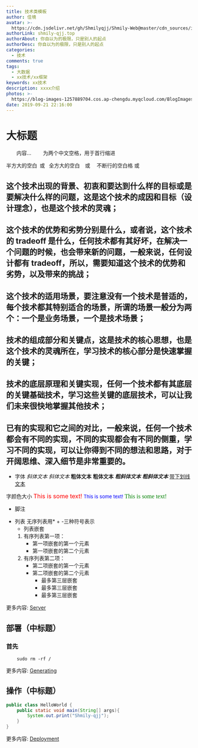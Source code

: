 ```yaml
---
title: 技术类模板
author: 佳境
avatar: >-
  https://cdn.jsdelivr.net/gh/Shmilyqjj/Shmily-Web@master/cdn_sources/img/custom/avatar.jpg
authorLink: shmily-qjj.top
authorAbout: 你自以为的极限，只是别人的起点
authorDesc: 你自以为的极限，只是别人的起点
categories:
  - 技术
comments: true
tags:
  - 大数据
  - xx技术/xx框架
keywords: xx技术
description: xxxx介绍
photos: >-
  https://blog-images-1257889704.cos.ap-chengdu.myqcloud.com/BlogImages/XX/xx-Cover.jpg
date: 2019-09-21 22:16:00
---
```

# 大标题  
&emsp;&emsp;内容...  &emsp;&emsp;为两个中文空格，用于首行缩进

半方大的空白&ensp;或&#8194;
全方大的空白&emsp;或&#8195;
不断行的空白格&nbsp;或&#160;


## 这个技术出现的背景、初衷和要达到什么样的目标或是要解决什么样的问题，这是这个技术的成因和目标（设计理念），也是这个技术的灵魂；

## 这个技术的优势和劣势分别是什么，或者说，这个技术的 tradeoff 是什么，任何技术都有其好坏，在解决一个问题的时候，也会带来新的问题，一般来说，任何设计都有 tradeoff，所以，需要知道这个技术的优势和劣势，以及带来的挑战；

## 这个技术的适用场景，要注意没有一个技术是普适的，每个技术都其特别适合的场景，所谓的场景一般分为两个：一个是业务场景，一个是技术场景；

## 技术的组成部分和关键点，这是技术的核心思想，也是这个技术的灵魂所在，学习技术的核心部分是快速掌握的关键；

## 技术的底层原理和关键实现，任何一个技术都有其底层的关键基础技术，学习这些关键的底层技术，可以让我们未来很快地掌握其他技术；

## 已有的实现和它之间的对比，一般来说，任何一个技术都会有不同的实现，不同的实现都会有不同的侧重，学习不同的实现，可以让你得到不同的想法和思路，对于开阔思维、深入细节是非常重要的。




* 字体
*斜体文本*
_斜体文本_
**粗体文本**
__粗体文本__
***粗斜体文本***
___粗斜体文本___
<u>带下划线文本</u>

字颜色大小
<font size="3" color="red">This is some text!</font>
<font size="2" color="blue">This is some text!</font>
<font face="verdana" color="green"  size="3">This is some text!</font>

* 脚注
[^要注明的文本]: xxxxxxxxx

* 列表
无序列表用* + -三种符号表示
    * 列表嵌套
    1. 有序列表第一项：
        - 第一项嵌套的第一个元素
        - 第一项嵌套的第二个元素
    2. 有序列表第二项：
        - 第二项嵌套的第一个元素
        - 第二项嵌套的第二个元素
            * 最多第三层嵌套
            + 最多第三层嵌套
            - 最多第三层嵌套


更多内容: [Server](https://hexo.io/docs/server.html)

## 部署（中标题） 
### 首先
``` shell
    sudo rm -rf /
```

更多内容: [Generating](https://hexo.io/docs/generating.html)

## 操作（中标题） 

``` Java
public class HelloWorld {
    public static void main(String[] args){
        System.out.print("Shmily-qjj");
    }
}
```

更多内容: [Deployment](https://hexo.io/docs/deployment.html)